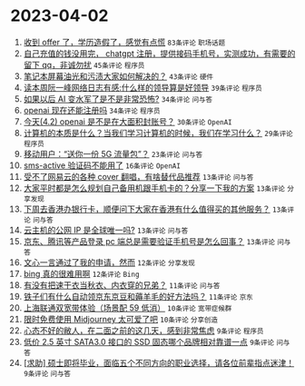 # 2023-04-02

1. [收到 offer 了，学历造假了，感觉有点慌](https://www.v2ex.com/t/929198) `83条评论` `职场话题`
1. [自己充值的钱没用完， chatgpt 注册，提供接码手机号，实测成功，有需要的留下 qq，非诚勿扰](https://www.v2ex.com/t/929131) `45条评论` `程序员`
1. [笔记本屏幕油光和污渍大家如何解决的？](https://www.v2ex.com/t/929117) `43条评论` `硬件`
1. [读本周阮一峰网络日志有感:什么样的领导算是好领导](https://www.v2ex.com/t/929128) `39条评论` `程序员`
1. [如果以后 AI 变水军了是不是非常恐怖?](https://www.v2ex.com/t/929113) `34条评论` `问与答`
1. [openai 现在还能注册吗](https://www.v2ex.com/t/929162) `34条评论` `程序员`
1. [今天(4.2) openai 是不是在大面积封账号？](https://www.v2ex.com/t/929132) `30条评论` `OpenAI`
1. [计算机的本质是什么？当我们学习计算机的时候，我们在学习什么？](https://www.v2ex.com/t/929153) `29条评论` `程序员`
1. [移动用户：“送你一份 5G 流量包”？](https://www.v2ex.com/t/929118) `23条评论` `问与答`
1. [sms-active 验证码不能用了](https://www.v2ex.com/t/929195) `16条评论` `OpenAI`
1. [受不了网易云的各种 cover 翻唱，有啥替代品推荐](https://www.v2ex.com/t/929169) `13条评论` `问与答`
1. [大家平时都是怎么规划自己备用机跟手机卡的？分享一下我的方案](https://www.v2ex.com/t/929144) `13条评论` `分享发现`
1. [下周去香港办银行卡，顺便问下大家在香港有什么值得买的其他服务？](https://www.v2ex.com/t/929115) `13条评论` `问与答`
1. [云主机的公网 IP 是全球唯一吗?](https://www.v2ex.com/t/929112) `13条评论` `问与答`
1. [京东、腾讯等产品登录 pc 端总是需要验证手机号是怎么回事？](https://www.v2ex.com/t/929108) `13条评论` `问与答`
1. [文心一言通过了我的申请，然而](https://www.v2ex.com/t/929208) `12条评论` `分享发现`
1. [bing 真的很难用啊](https://www.v2ex.com/t/929125) `12条评论` `Bing`
1. [有没有把速干衣当秋衣、内衣穿的兄弟？](https://www.v2ex.com/t/929174) `11条评论` `问与答`
1. [铁子们有什么自动领京东京豆和薅羊毛的好方法吗？](https://www.v2ex.com/t/929136) `11条评论` `京东`
1. [上海联通双宽带体验（场景配 59 低消）](https://www.v2ex.com/t/929176) `10条评论` `宽带症候群`
1. [限时免费使用 Midjourney 太可爱了吧](https://www.v2ex.com/t/929104) `10条评论` `分享创造`
1. [心态不好的敝人，在二面之前的这几天，感到非常焦虑](https://www.v2ex.com/t/929180) `9条评论` `程序员`
1. [低价 2.5 英寸 SATA3.0 接口的 SSD 固态哪个品牌相对靠谱一点](https://www.v2ex.com/t/929168) `9条评论` `问与答`
1. [[求助] 硕士即将毕业，面临五个不同方向的职业选择，请各位前辈指点迷津！](https://www.v2ex.com/t/929147) `9条评论` `问与答`
